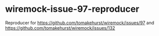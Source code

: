# wiremock-issue-97-reproducer

Reproducer for https://github.com/tomakehurst/wiremock/issues/97 and https://github.com/tomakehurst/wiremock/issues/132
